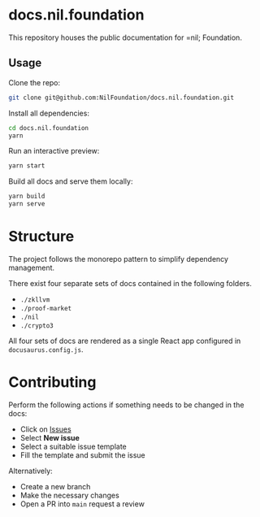 # docs.nil.foundation

This repository houses the public documentation for =nil; Foundation. 

## Usage

Clone the repo:

```bash
git clone git@github.com:NilFoundation/docs.nil.foundation.git
```

Install all dependencies:

```bash
cd docs.nil.foundation
yarn
```

Run an interactive preview:

```bash
yarn start
```

Build all docs and serve them locally:

```bash
yarn build
yarn serve
```

# Structure

The project follows the monorepo pattern to simplify dependency management.

There exist four separate sets of docs contained in the following folders.

* `./zkllvm`
* `./proof-market`
* `./nil`
* `./crypto3`

All four sets of docs are rendered as a single React app configured in `docusaurus.config.js`.

# Contributing

Perform the following actions if something needs to be changed in the docs:

* Click on [Issues](https://github.com/NilFoundation/docs.nil.foundation/issues)
* Select **New issue**
* Select a suitable issue template
* Fill the template and submit the issue

Alternatively:

* Create a new branch
* Make the necessary changes
* Open a PR into `main` request a review
